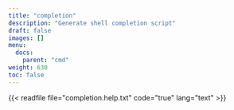 ```yaml
---
title: "completion"
description: "Generate shell completion script"
draft: false
images: []
menu:
  docs:
    parent: "cmd"
weight: 630
toc: false
---
```


{{< readfile file="completion.help.txt" code="true" lang="text" >}}
